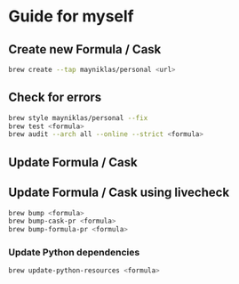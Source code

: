 # Guide for myself

## Create new Formula / Cask

```sh
brew create --tap mayniklas/personal <url>
```

## Check for errors

```sh
brew style mayniklas/personal --fix
brew test <formula>
brew audit --arch all --online --strict <formula>
```

## Update Formula / Cask

## Update Formula / Cask using livecheck

```sh
brew bump <formula>
brew bump-cask-pr <formula>
brew bump-formula-pr <formula>
```

### Update Python dependencies

```sh
brew update-python-resources <formula>
```
